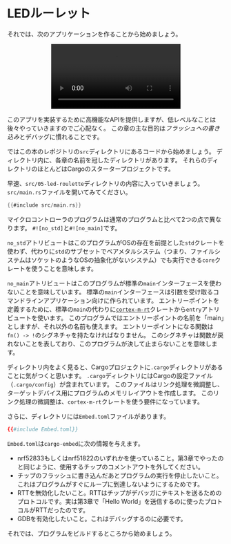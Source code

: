 <!-- # LED roulette -->

# LEDルーレット
<!--
Alright, let's start by building the following application:
-->

それでは、次のアプリケーションを作ることから始めましょう。

<p align="center">
<video src="../assets/roulette_fast.mp4" loop autoplay>
</p>

<!--
I'm going to give you a high level API to implement this app but don't worry we'll do low level
stuff later on. The main goal of this chapter is to get familiar with the *flashing* and debugging
process.
-->

このアプリを実装するために高機能なAPIを提供しますが、低レベルなことは後々やっていきますのでご心配なく。
この章の主な目的は*フラッシュへの書き込み*とデバッグに慣れることです。

<!--
The starter code is in the `src` directory of the book repository. Inside that directory there are more
directories named after each chapter of this book. Most of those directories are starter Cargo
projects.
-->

ではこの本のレポジトリの`src`ディレクトリにあるコードから始めましょう。
ディレクトリ内に、各章の名前を冠したディレクトリがあります。
それらのディレクトリのほとんどはCargoのスタータープロジェクトです。

<!--
Now, jump into the `src/05-led-roulette` directory. Check the `src/main.rs` file:
-->

早速、`src/05-led-roulette`ディレクトリの内容に入っていきましょう。
`src/main.rs`ファイルを開いてみてください。

``` rust
{{#include src/main.rs}}
```

<!--
Microcontroller programs are different from standard programs in two aspects: `#![no_std]` and
`#![no_main]`.
-->

マイクロコントローラのプログラムは通常のプログラムと比べて2つの点で異なります。
`#![no_std]`と`#![no_main]`です。

<!--
The `no_std` attribute says that this program won't use the `std` crate, which assumes an underlying
OS; the program will instead use the `core` crate, a subset of `std` that can run on bare metal
systems (i.e., systems without OS abstractions like files and sockets).
-->

`no_std`アトリビュートはこのプログラムがOSの存在を前提とした`std`クレートを使わず、代わりに`std`のサブセットでベアメタルシステム（つまり、ファイルシステムはソケットのようなOSの抽象化がないシステム）でも実行できる`core`クレートを使うことを意味します。

<!--
The `no_main` attribute says that this program won't use the standard `main` interface, which is
tailored for command line applications that receive arguments. Instead of the standard `main` we'll
use the `entry` attribute from the [`cortex-m-rt`] crate to define a custom entry point. In this
program we have named the entry point "main", but any other name could have been used. The entry
point function must have signature `fn() -> !`; this type indicates that the function can't return
-- this means that the program never terminates.
-->

`no_main`アトリビュートはこのプログラムが標準の`main`インターフェースを使わないことを意味しています。
標準の`main`インターフェースは引数を受け取るコマンドラインアプリケーション向けに作られています。
エントリーポイントを定義するために、標準の`main`の代わりに[`cortex-m-rt`]クレートから`entry`アトリビュートを使います。
このプログラムではエントリーポイントの名前を「main」としますが、それ以外の名前も使えます。
エントリーポイントになる関数は`fn() -> !`のシグネチャを持たなければなりません。
このシグネチャは関数が戻れないことを表しており、このプログラムが決して止まらないことを意味します。

[`cortex-m-rt`]: https://crates.io/crates/cortex-m-rt

<!--
If you are a careful observer, you'll also notice there is a `.cargo` directory in the Cargo project
as well. This directory contains a Cargo configuration file (`.cargo/config`) that tweaks the
linking process to tailor the memory layout of the program to the requirements of the target device.
This modified linking process is a requirement of the `cortex-m-rt` crate.
-->

ディレクトリ内をよく見ると、Cargoプロジェクトに`.cargo`ディレクトリがあることに気がつくと思います。
`.cargo`ディレクトリにはCargoの設定ファイル（`.cargo/config`）が含まれています。
このファイルはリンク処理を微調整し、ターゲットデバイス用にプログラムのメモリレイアウトを作成します。
このリンク処理の微調整は、`cortex-m-rt`クレートを使う要件になっています。

<!--
Furthermore, there is also an `Embed.toml` file
-->

さらに、ディレクトリには`Embed.toml`ファイルがあります。

```toml
{{#include Embed.toml}}
```

<!--
This file tells `cargo-embed` that:

* we are working with either a nrf52833 or nrf51822, you will again have to remove the comments from the
  chip you are using, just like you did in chapter 3.
* we want to halt the chip after we flashed it so our program does not instantly jump to the loop
* we want to disable RTT, RTT being a protocol that allows the chip to send text to a debugger.
  You have in fact already seen RTT in action, it was the protocol that sent "Hello World" in chapter 3.
* we want to enable GDB, this will be required for the debugging procedure

Alright, let's start by building this program.
-->

`Embed.toml`は`cargo-embed`に次の情報を与えます。

* nrf52833もしくはnrf51822のいずれかを使っていること。第3章でやったのと同じように、使用するチップのコメントアウトを外してください。
* チップのフラッシュに書き込んだあとプログラムの実行を停止したいこと。これはプログラムがすぐにループに到達しないようにするためです。
* RTTを無効化したいこと。RTTはチップがデバッガにテキストを送るためのプロトコルです。実は第3章で「Hello World」を送信するのに使ったプロトコルがRTTだったのです。
* GDBを有効化したいこと。これはデバッグするのに必要です。

それでは、プログラムをビルドするところから始めましょう。

